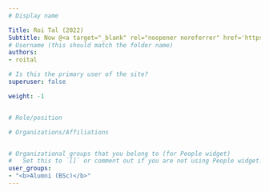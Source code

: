 ```yaml
---
# Display name

Title: Roi Tal (2022)
Subtitle: Now @<a target="_blank" rel="noopener noreferrer" href='https://www.checkpoint.com/'>Check Point</a>
# Username (this should match the folder name)
authors:
- roital

# Is this the primary user of the site?
superuser: false

weight: -1


# Role/position

# Organizations/Affiliations


# Organizational groups that you belong to (for People widget)
#   Set this to `[]` or comment out if you are not using People widget.
user_groups:
- "<b>Alumni (BSc)</b>"
---
```


